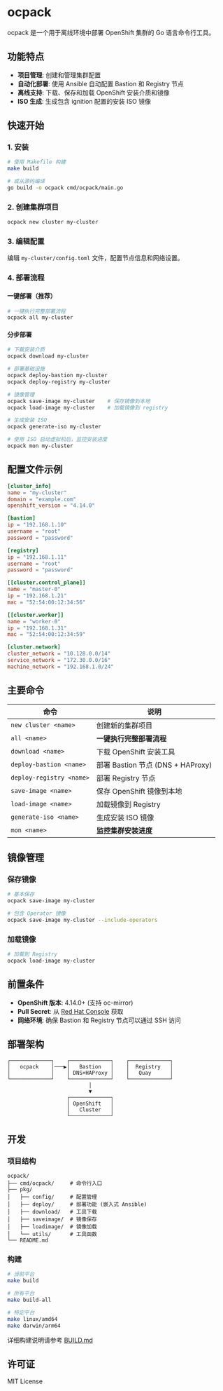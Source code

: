 # ocpack

ocpack 是一个用于离线环境中部署 OpenShift 集群的 Go 语言命令行工具。

## 功能特点

- **项目管理**: 创建和管理集群配置
- **自动化部署**: 使用 Ansible 自动配置 Bastion 和 Registry 节点
- **离线支持**: 下载、保存和加载 OpenShift 安装介质和镜像
- **ISO 生成**: 生成包含 ignition 配置的安装 ISO 镜像

## 快速开始

### 1. 安装

```bash
# 使用 Makefile 构建
make build

# 或从源码编译
go build -o ocpack cmd/ocpack/main.go
```

### 2. 创建集群项目

```bash
ocpack new cluster my-cluster
```

### 3. 编辑配置

编辑 `my-cluster/config.toml` 文件，配置节点信息和网络设置。

### 4. 部署流程

#### 一键部署（推荐）

```bash
# 一键执行完整部署流程
ocpack all my-cluster
```

#### 分步部署

```bash
# 下载安装介质
ocpack download my-cluster

# 部署基础设施
ocpack deploy-bastion my-cluster
ocpack deploy-registry my-cluster

# 镜像管理
ocpack save-image my-cluster    # 保存镜像到本地
ocpack load-image my-cluster    # 加载镜像到 registry

# 生成安装 ISO
ocpack generate-iso my-cluster

# 使用 ISO 启动虚拟机后，监控安装进度
ocpack mon my-cluster
```

## 配置文件示例

```toml
[cluster_info]
name = "my-cluster"
domain = "example.com"
openshift_version = "4.14.0"

[bastion]
ip = "192.168.1.10"
username = "root"
password = "password"

[registry]
ip = "192.168.1.11"
username = "root"
password = "password"

[[cluster.control_plane]]
name = "master-0"
ip = "192.168.1.21"
mac = "52:54:00:12:34:56"

[[cluster.worker]]
name = "worker-0"
ip = "192.168.1.31"
mac = "52:54:00:12:34:59"

[cluster.network]
cluster_network = "10.128.0.0/14"
service_network = "172.30.0.0/16"
machine_network = "192.168.1.0/24"
```

## 主要命令

| 命令 | 说明 |
|------|------|
| `new cluster <name>` | 创建新的集群项目 |
| `all <name>` | **一键执行完整部署流程** |
| `download <name>` | 下载 OpenShift 安装工具 |
| `deploy-bastion <name>` | 部署 Bastion 节点 (DNS + HAProxy) |
| `deploy-registry <name>` | 部署 Registry 节点 |
| `save-image <name>` | 保存 OpenShift 镜像到本地 |
| `load-image <name>` | 加载镜像到 Registry |
| `generate-iso <name>` | 生成安装 ISO 镜像 |
| `mon <name>` | **监控集群安装进度** |

## 镜像管理

### 保存镜像
```bash
# 基本保存
ocpack save-image my-cluster

# 包含 Operator 镜像
ocpack save-image my-cluster --include-operators
```

### 加载镜像
```bash
# 加载到 Registry
ocpack load-image my-cluster
```

## 前置条件

- **OpenShift 版本**: 4.14.0+ (支持 oc-mirror)
- **Pull Secret**: 从 [Red Hat Console](https://console.redhat.com/openshift/install/pull-secret) 获取
- **网络环境**: 确保 Bastion 和 Registry 节点可以通过 SSH 访问

## 部署架构

```
┌─────────────┐    ┌─────────────┐    ┌─────────────┐
│   ocpack    │───▶│   Bastion   │    │  Registry   │
│             │    │ DNS+HAProxy │    │   Quay      │
└─────────────┘    └─────────────┘    └─────────────┘
                          │
                          ▼
                   ┌─────────────┐
                   │ OpenShift   │
                   │   Cluster   │
                   └─────────────┘
```

## 开发

### 项目结构
```
ocpack/
├── cmd/ocpack/     # 命令行入口
├── pkg/
│   ├── config/     # 配置管理
│   ├── deploy/     # 部署功能 (嵌入式 Ansible)
│   ├── download/   # 工具下载
│   ├── saveimage/  # 镜像保存
│   ├── loadimage/  # 镜像加载
│   └── utils/      # 工具函数
└── README.md
```

### 构建
```bash
# 当前平台
make build

# 所有平台
make build-all

# 特定平台
make linux/amd64
make darwin/arm64
```

详细构建说明请参考 [BUILD.md](BUILD.md)

## 许可证

MIT License